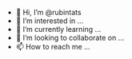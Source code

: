 - 👋 Hi, I’m @rubintats
- 👀 I’m interested in ...
- 🌱 I’m currently learning ...
- 💞️ I’m looking to collaborate on ...
- 📫 How to reach me ...

<!---
rubintats/rubintats is a ✨ special ✨ repository because its `README.md` (this file) appears on your GitHub profile.
You can click the Preview link to take a look at your changes.
--->
